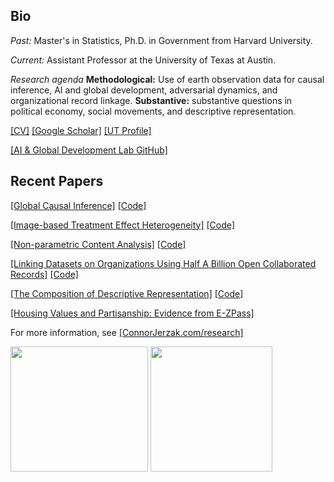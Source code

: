 <!--
**cjerzak/cjerzak** is a ✨ _special_ ✨ repository because its `README.md` (this file) appears on your GitHub profile.
-->

## Bio
*Past:* Master's in Statistics, Ph.D. in Government from Harvard University. 

*Current:* Assistant Professor at the University of Texas at Austin. 

*Research agenda* 
**Methodological:** Use of earth observation data for causal inference, AI and global development, adversarial dynamics, and organizational record linkage. **Substantive:** substantive questions in political economy, social movements, and descriptive representation. 

[[CV]](https://connorjerzak.com/bio-cv/) [[Google Scholar]](https://scholar.google.com/citations?user=8mpaH74AAAAJ&hl=en) [[UT Profile]](https://liberalarts.utexas.edu/government/faculty/ctj583) 

[[AI & Global Development Lab GitHub]](https://github.com/AIandGlobalDevelopmentLab)

## Recent Papers 
[[Global Causal Inference]](https://arxiv.org/pdf/2301.12985.pdf) [[Code]](https://github.com/cjerzak/causalimages-software)

[[Image-based Treatment Effect Heterogeneity]](https://arxiv.org/pdf/2206.06417.pdf) [[Code]](https://github.com/cjerzak/causalimages-software)

[[Non-parametric Content Analysis]](https://www.cambridge.org/core/journals/political-analysis/article/abs/an-improved-method-of-automated-nonparametric-content-analysis-for-social-science/D3C7441B17313F6E33A7BF2E781B5086) [[Code]](https://github.com/iqss-research/readme-software)

[[Linking Datasets on Organizations Using Half A Billion Open Collaborated Records]](https://arxiv.org/abs/2302.02533) [[Code]](https://github.com/cjerzak/LinkOrgs-software)

[[The Composition of Descriptive Representation]](https://osf.io/preprints/socarxiv/9hqnp) [[Code]](https://github.com/cjerzak/DescriptiveRepresentationCalculator-software)

[[Housing Values and Partisanship: Evidence from E-ZPass]](https://connorjerzak.com/wp-content/uploads/2022/12/PoliticalEffects_EZPass.pdf)

For more information, see [[ConnorJerzak.com/research]](https://connorjerzak.com/research/)

[<img src="https://connorjerzak.com/wp-content/uploads/2023/07/Screenshot-2023-07-17-at-11.50.01-AM.png" width="220" height="200">](https://www.utexas.edu/) [<img src="https://i0.wp.com/connorjerzak.com/wp-content/uploads/2023/07/CJerzak.jpg?resize=768%2C806&ssl=1" width="195" height="200">](https://connorjerzak.com/)




